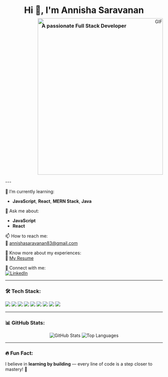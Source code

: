 <h1 align="center">Hi 👋, I'm Annisha Saravanan</h1>
<h3 align="center">A passionate Full Stack Developer</h3>

<p align="right">
  <img src="https://ishazaka.com/static/media/coding.9febc1a0763cd5fd242b.gif" alt="GIF" width="400" height="500" style="margin-top: -50px;"/>
</p>
---

🌱 I’m currently learning:
- **JavaScript**, **React**, **MERN Stack**, **Java**

💬 Ask me about:
- **JavaScript**
- **React**

📫 How to reach me:  
📧 [annishasaravanan83@gmail.com](mailto:annishasaravanan83@gmail.com)

📄 Know more about my experiences:  
📃 [My Resume](https://drive.google.com/file/d/1WLDy8Yl_YO0AWAtEELj0tLH_i1c6RdTq/view?usp=sharing)

🔗 Connect with me:  
[![LinkedIn](https://img.shields.io/badge/LinkedIn-blue?logo=linkedin&style=for-the-badge)](https://www.linkedin.com/in/annisha-saravanan/)

---

### 🛠️ Tech Stack:
<p align="left">
  <img src="https://img.shields.io/badge/HTML5-E34F26?style=for-the-badge&logo=html5&logoColor=white"/>
  <img src="https://img.shields.io/badge/CSS3-1572B6?style=for-the-badge&logo=css3&logoColor=white"/>
  <img src="https://img.shields.io/badge/JavaScript-F7DF1E?style=for-the-badge&logo=javascript&logoColor=black"/>
  <img src="https://img.shields.io/badge/React-20232A?style=for-the-badge&logo=react&logoColor=61DAFB"/>
  <img src="https://img.shields.io/badge/Node.js-339933?style=for-the-badge&logo=nodedotjs&logoColor=white"/>
  <img src="https://img.shields.io/badge/Express.js-000000?style=for-the-badge&logo=express&logoColor=white"/>
  <img src="https://img.shields.io/badge/MongoDB-4EA94B?style=for-the-badge&logo=mongodb&logoColor=white"/>
  <img src="https://img.shields.io/badge/Java-ED8B00?style=for-the-badge&logo=java&logoColor=white"/>
  <img src="https://img.shields.io/badge/Git-F05032?style=for-the-badge&logo=git&logoColor=white"/>
</p>

---

### 📊 GitHub Stats:
<p align="center">
  <img src="https://github-readme-stats.vercel.app/api?username=AnnishaSaravanan&show_icons=true&theme=radical" alt="GitHub Stats" />
  <img src="https://github-readme-stats.vercel.app/api/top-langs/?username=AnnishaSaravanan&layout=compact&theme=radical" alt="Top Languages" />
</p>

---

### 🔥 Fun Fact:
I believe in **learning by building** — every line of code is a step closer to mastery! 🚀
